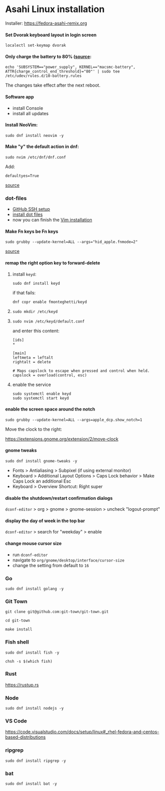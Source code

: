 # Asahi Linux installation

Installer: https://fedora-asahi-remix.org

#### Set Dvorak keyboard layout in login screen

```
localectl set-keymap dvorak
```

#### Only charge the battery to 80% ([source](https://social.treehouse.systems/@AsahiLinux/110560192550506827):

```
echo 'SUBSYSTEM=="power_supply", KERNEL=="macsmc-battery", ATTR{charge_control_end_threshold}="80"' | sudo tee /etc/udev/rules.d/10-battery.rules
```

The changes take effect after the next reboot.

#### Software app

- install Console
- install all updates

#### Install NeoVim:

```
sudo dnf install neovim -y
```

#### Make "y" the default action in dnf: 

```
sudo nvim /etc/dnf/dnf.conf
```

Add:

```
defaultyes=True
``` 

[source](https://www.reddit.com/r/Fedora/comments/rpttto/make_y_the_default_action_in_dnf)

### dot-files

- [GitHub SSH setup](https://github.com/kevgo/dot-files/blob/main/guides/github.md)
- [install dot files](https://github.com/kevgo/dot-files/blob/main/guides/install-dotfiles.md)
- now you can finish the [Vim installation](vim_installation.md)

#### Make Fn keys be Fn keys

```
sudo grubby --update-kernel=ALL --args="hid_apple.fnmode=2"
```

[source](https://discussion.fedoraproject.org/t/customize-f-keys-to-work-without-having-to-press-fn-f-keys/87408)

#### remap the right option key to forward-delete

1. install `keyd`:

   ```
   sudo dnf install keyd
   ```
   if that fails:

   ```
   dnf copr enable fmonteghetti/keyd
   ```
2. ```
   sudo mkdir /etc/keyd
   ```
3. ```
   sudo nvim /etc/keyd/default.conf
   ```
   and enter this content:

   ```
   [ids]
   *

   [main]
   leftmeta = leftalt
   rightalt = delete

   # Maps capslock to escape when pressed and control when held.
   capslock = overload(control, esc)
   ```
4. enable the service

   ```
   sudo systemctl enable keyd
   sudo systemctl start keyd
   ```

#### enable the screen space around the notch

```
sudo grubby --update-kernel=ALL --args=apple_dcp.show_notch=1
```

Move the clock to the right:

https://extensions.gnome.org/extension/2/move-clock

#### gnome tweaks

```
sudo dnf install gnome-tweaks -y
```

- Fonts > Antialiasing > Subpixel (if using external monitor)
- Keyboard > Additional Layout Options > Caps Lock behavior > Make Caps Lock an additional Esc
- Keyboard > Overview Shortcut: Right super

#### disable the shutdown/restart confirmation dialogs

`dconf-editor` > org > gnome > gnome-session > uncheck "logout-prompt"

#### display the day of week in the top bar

`dconf-editor` > search for "weekday" > enable

#### change mouse cursor size

- run `dconf-editor`
- navigate to `org/gnome/desktop/interface/cursor-size`
- change the setting from default to `16`

### Go

```
sudo dnf install golang -y
```

### Git Town

```
git clone git@github.com:git-town/git-town.git
```

```
cd git-town
```

```
make install
```

### Fish shell

```
sudo dnf install fish -y
```

```
chsh -s $(which fish)
```

### Rust

https://rustup.rs

### Node

```
sudo dnf install nodejs -y
```

### VS Code

https://code.visualstudio.com/docs/setup/linux#_rhel-fedora-and-centos-based-distributions

### ripgrep

```
sudo dnf install ripgrep -y
```

### bat

```
sudo dnf install bat -y
```
